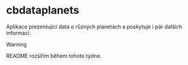 # cbdataplanets
Aplikace prezentující data o různých planetách a poskytuje i pár dalších informací.

> [!WARNING]
> README rozšířím během tohoto týdne.
